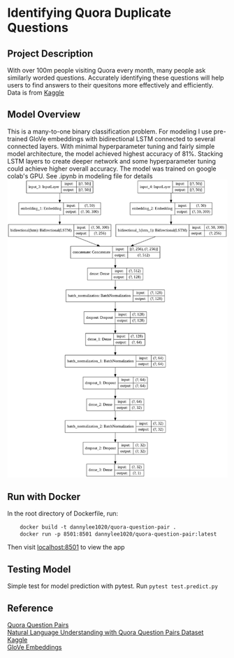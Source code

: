 # Identifying Quora Duplicate Questions

## Project Description
With over 100m people visiting Quora every month, many people ask similarly worded questions. Accurately identifying these questions will help users to find answers to their quesitons more effectively and efficiently. Data is from [Kaggle](https://www.kaggle.com/c/quora-question-pairs)

## Model Overview
This is a many-to-one binary classification problem. For modeling I use pre-trained GloVe embeddings with bidirectional LSTM connected to several  connected layers. With minimal hyperparameter tuning and fairly simple model architecture, the model achieved highest accuracy of 81%. Stacking LSTM layers to create deeper network and some hyperparameter tuning could achieve higher overall accuracy. The model was trained on google colab's GPU. See .ipynb in modeling file for details
<br>
![model structure](streamlit-docker/files/bi_model.png)

## Run with Docker
In the root directory of Dockerfile, run:

		docker build -t dannylee1020/quora-question-pair .
		docker run -p 8501:8501 dannylee1020/quora-question-pair:latest

Then visit [localhost:8501](https://localhost:8501) to view the app


## Testing Model
Simple test for model prediction with pytest. Run `pytest test.predict.py`


## Reference
[Quora Question Pairs](http://static.hongbozhang.me/doc/Quora.pdf)
<br>
[Natural Language Understanding with Quora Question Pairs Dataset](https://arxiv.org/pdf/1907.01041.pdf)
<br>
[Kaggle](https://www.kaggle.com/c/quora-question-pairs)
<br>
[GloVe Embeddings](https://nlp.stanford.edu/projects/glove/)
